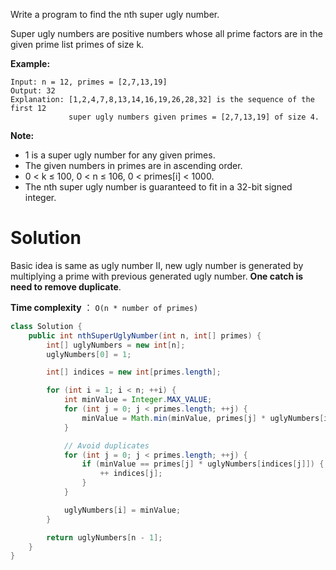 Write a program to find the nth super ugly number.

Super ugly numbers are positive numbers whose all prime factors are in the given prime list primes of size k.

__Example:__

```
Input: n = 12, primes = [2,7,13,19]
Output: 32 
Explanation: [1,2,4,7,8,13,14,16,19,26,28,32] is the sequence of the first 12 
             super ugly numbers given primes = [2,7,13,19] of size 4.
```

__Note:__

* 1 is a super ugly number for any given primes.
* The given numbers in primes are in ascending order.
* 0 < k ≤ 100, 0 < n ≤ 106, 0 < primes[i] < 1000.
* The nth super ugly number is guaranteed to fit in a 32-bit signed integer.

# Solution

Basic idea is same as ugly number II, new ugly number is generated by multiplying a prime with previous generated ugly number. __One catch is need to remove duplicate__.

__Time complexity__ ： `O(n * number of primes)`

```java
class Solution {
    public int nthSuperUglyNumber(int n, int[] primes) {
        int[] uglyNumbers = new int[n];
        uglyNumbers[0] = 1;

        int[] indices = new int[primes.length];

        for (int i = 1; i < n; ++i) {
            int minValue = Integer.MAX_VALUE;
            for (int j = 0; j < primes.length; ++j) {
                minValue = Math.min(minValue, primes[j] * uglyNumbers[indices[j]]);
            }

            // Avoid duplicates
            for (int j = 0; j < primes.length; ++j) {
                if (minValue == primes[j] * uglyNumbers[indices[j]]) {
                    ++ indices[j];
                }
            }

            uglyNumbers[i] = minValue;
        }

        return uglyNumbers[n - 1];
    }
}
```
